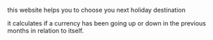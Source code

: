 this website helps you to choose you next holiday destination

it calculates if a currency has been going up or down in the previous months in relation to itself.
